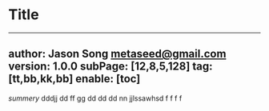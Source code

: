 # Title
---
author: Jason Song <metaseed@gmail.com>
version: 1.0.0
subPage: [12,8,5,128]
tag: [tt,bb,kk,bb]
enable: [toc]
---
*summery*
dddjj dd ff gg dd dd dd   nn   jjlssawhsd f f f f 